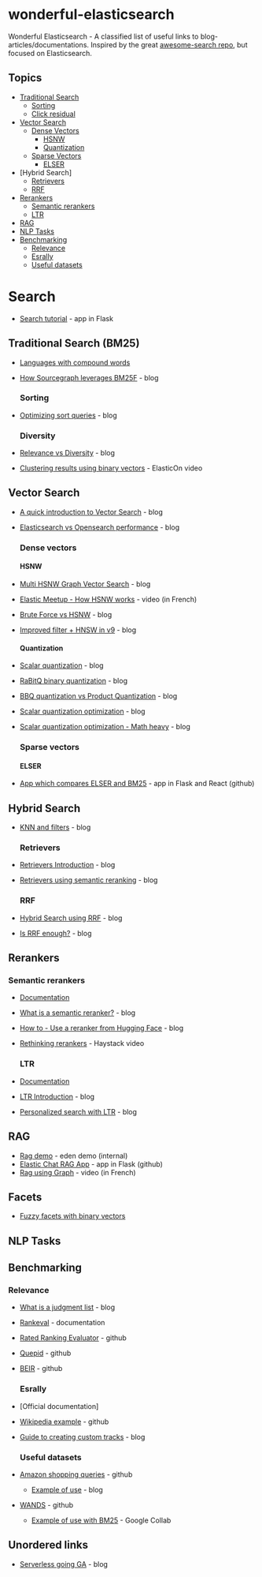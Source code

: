 # wonderful-elasticsearch
Wonderful Elasticsearch - A classified list of useful links to blog-articles/documentations.
Inspired by the great [awesome-search repo](https://github.com/frutik/awesome-search), but focused on Elasticsearch.

## Topics

* [Traditional Search](#traditional-search)
  * [Sorting](#sorting)
  * [Click residual](https://observer.wunderwood.org/2022/08/08/click-residual-a-query-success-metric/)
* [Vector Search](#vector-search)
  * [Dense Vectors](#dense-vectors)
    * [HSNW](#hsnw)
    * [Quantization](#quantization)
  * [Sparse Vectors](#sparse-vectors)
    * [ELSER](#elser)
* [Hybrid Search]   
  * [Retrievers](#retrievers)
  * [RRF](#rrf)
* [Rerankers](#rerankers)
  * [Semantic rerankers](#semantic-rerankers)
  * [LTR](#ltr)
* [RAG](#rag)
* [NLP Tasks](#nlp-tasks)
* [Benchmarking](#benchmarking)
  * [Relevance](#relevance)
  * [Esrally](#esrally)
  * [Useful datasets](#useful-datasets)

# Search

* [Search tutorial](https://www.elastic.co/search-labs/tutorials/search-tutorial/welcome) - app in Flask

## Traditional Search (BM25)
* [Languages with compound words](https://www.elastic.co/search-labs/blog/compound-word-search)
* [How Sourcegraph leverages BM25F](https://sourcegraph.com/blog/keeping-it-boring-and-relevant-with-bm25f) - blog

  ### Sorting
* [Optimizing sort queries](https://www.elastic.co/blog/optimizing-sort-queries-in-elasticsearch-for-faster-results) - blog

  ### Diversity
* [Relevance vs Diversity](https://opensourceconnections.com/blog/2019/09/05/diversity-vs-relevance/) - blog
* [Clustering results using binary vectors](https://www.youtube.com/watch?v=sJU_8mtzH7Y&list=PL_mJOmq4zsHY3Q4uny7NIpTTaq3UK5qfU&index=5) - ElasticOn video

## Vector Search
* [A quick introduction to Vector Search](https://www.elastic.co/search-labs/blog/introduction-to-vector-search) - blog
* [Elasticsearch vs Opensearch performance](https://www.elastic.co/search-labs/blog/elasticsearch-opensearch-vector-search-performance-comparison) - blog

  ### Dense vectors

    #### HSNW
* [Multi HSNW Graph Vector Search](https://www.elastic.co/search-labs/blog/multi-graph-vector-search) - blog
* [Elastic Meetup - How HSNW works](https://www.youtube.com/watch?v=ly_COu_sHtI) - video (in French)
* [Brute Force vs HSNW](https://www.elastic.co/search-labs/blog/knn-exact-vs-approximate-search) - blog
* [Improved filter + HNSW in v9](https://www.elastic.co/search-labs/blog/filtered-hnsw-knn-search) - blog

    #### Quantization
* [Scalar quantization](https://www.elastic.co/search-labs/blog/evaluating-scalar-quantization) - blog
* [RaBitQ binary quantization](https://www.elastic.co/search-labs/blog/rabitq-explainer-101) - blog
* [BBQ quantization vs Product Quantization](https://www.elastic.co/search-labs/blog/bit-vectors-elasticsearch-bbq-vs-pq) - blog
* [Scalar quantization optimization](https://www.elastic.co/search-labs/blog/optimized-scalar-quantization-elasticsearch) - blog
* [Scalar quantization optimization - Math heavy](https://www.elastic.co/search-labs/blog/scalar-quantization-optimization) - blog

  ### Sparse vectors

    #### ELSER

* [App which compares ELSER and BM25](https://github.com/elastic/elasticsearch-labs/tree/main/example-apps/relevance-workbench) - app in Flask and React (github)

## Hybrid Search

* [KNN and filters](https://softwaredoug.com/blog/2025/02/08/elasticsearch-hybrid-search) - blog

  ### Retrievers
* [Retrievers Introduction](https://www.elastic.co/search-labs/blog/elasticsearch-retrievers-ga-8.16.0) - blog
* [Retrievers using semantic reranking](https://www.elastic.co/search-labs/blog/semantic-reranking-with-retrievers) - blog

  ### RRF
* [Hybrid Search using RRF](https://www.elastic.co/search-labs/blog/hybrid-search-elasticsearch) - blog
* [Is RRF enough?](https://softwaredoug.com/blog/2024/11/03/rrf-is-not-enough) - blog

## Rerankers

  ### Semantic rerankers
* [Documentation](https://www.elastic.co/guide/en/elasticsearch/reference/current/semantic-reranking.html#semantic-reranking-in-es)
* [What is a semantic reranker?](https://www.elastic.co/search-labs/blog/elastic-semantic-reranker-part-1) - blog
* [How to - Use a reranker from Hugging Face](https://www.elastic.co/search-labs/blog/reranking-elasticsearch-hugging-face) - blog
* [Rethinking rerankers](https://haystackconf.com/eu2024/talk-2/) - Haystack video
 
  ### LTR
* [Documentation](https://www.elastic.co/guide/en/elasticsearch/reference/current/learning-to-rank.html)
* [LTR Introduction](https://www.elastic.co/search-labs/blog/elasticsearch-learning-to-rank-introduction) - blog
* [Personalized search with LTR](https://www.elastic.co/search-labs/blog/personalized-search-elasticsearch-ltr) - blog

## RAG
* [Rag demo](https://esre-openai-sample-app.prod-3.eden.elastic.dev/) - eden demo (internal)
* [Elastic Chat RAG App](https://github.com/elastic/elasticsearch-labs/tree/main/example-apps/chatbot-rag-app) - app in Flask (github)
* [Rag using Graph](https://www.youtube.com/watch?v=_oQzsOu2ok4) - video (in French)

## Facets
* [Fuzzy facets with binary vectors](https://www.youtube.com/watch?v=sJU_8mtzH7Y)

## NLP Tasks

## Benchmarking

  ### Relevance
* [What is a judgment list](https://softwaredoug.com/blog/2021/02/21/what-is-a-judgment-list) - blog
* [Rankeval](https://www.elastic.co/guide/en/elasticsearch/reference/current/search-rank-eval.html) - documentation
* [Rated Ranking Evaluator](https://github.com/SeaseLtd/rated-ranking-evaluator) - github
* [Quepid](https://github.com/o19s/quepid) - github
* [BEIR](https://github.com/beir-cellar/beir) - github

  ### Esrally
* [Official documentation]
* [Wikipedia example](https://github.com/elastic/rally-tracks/tree/master/wikipedia) - github
* [Guide to creating custom tracks](https://www.elastic.co/blog/creating-custom-es-rally-tracks-guide) - blog

  ### Useful datasets
* [Amazon shopping queries](https://github.com/amazon-science/esci-data/tree/main) - github
  * [Example of use](https://frutik.medium.com/playing-with-amazons-shopping-queries-datase-part-i-da24092aefa5) - blog
* [WANDS](https://github.com/wayfair/WANDS) - github
  * [Example of use with BM25](https://colab.research.google.com/drive/1yqSJg-99j1uv62CMKD4UC5ahdB1n7HO5?usp=sharing) - Google Collab
 
## Unordered links
* [Serverless going GA](https://www.elastic.co/search-labs/blog/elasticsearch-serverless-now-ga) - blog

